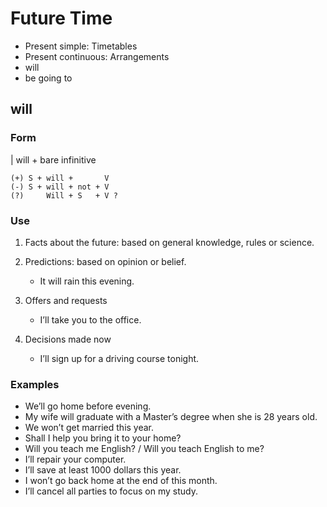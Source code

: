 # Future Time

- Present simple: Timetables
- Present continuous: Arrangements
- will
- be going to

## will

### Form

| will + bare infinitive

```text
(+) S + will +       V
(-) S + will + not + V
(?)     Will + S   + V ?
```

### Use

1. Facts about the future: based on general knowledge, rules or science.
2. Predictions: based on opinion or belief.
    - It will rain this evening.

3. Offers and requests
    - I’ll take you to the office.

4. Decisions made now
    - I’ll sign up for a driving course tonight.

### Examples

- We’ll go home before evening.
- My wife will graduate with a Master’s degree when she is 28 years old.
- We won’t get married this year.
- Shall I help you bring it to your home?
- Will you teach me English? / Will you teach English to me?
- I’ll repair your computer.
- I’ll save at least 1000 dollars this year.
- I won’t  go back home at the end of this month.
- I’ll cancel all parties to focus on my study.
